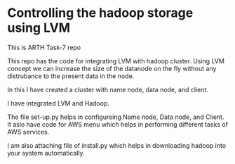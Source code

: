 # Controlling the hadoop storage using LVM

This is ARTH Task-7 repo 

This repo has the code for integrating LVM with hadoop cluster. Using LVM concept we can increase the size of the datanode on the fly without any distrubance to the present data in the node.

In this I have created a cluster with name node, data node, and client.

I have integrated LVM and Hadoop. 

The file set-up.py helps in configureing Name node, Data node, and Client. It aslo have code for AWS menu which helps in performing different tasks of AWS services.

I am also attaching file of install.py which helps in downloading hadoop into your system automatically. 
